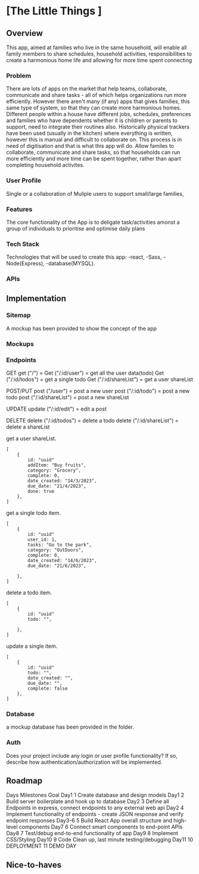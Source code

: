 # [The Little Things ]

## Overview

This app, aimed at families who live in the same household, will enable all family members to share schedules, household activities, responsibilities to create a harmonious home life and allowing for more time spent connecting

### Problem

There are lots of apps on the market that help teams, collaborate, communicate and share tasks - all of which helps organizations run more efficiently. However there aren't many (if any) apps that gives families, this same type of system, so that they can create more harmonious homes.
Different people within a house have different jobs, schedules, preferences and families who have dependents whether it is children or parents to support, need to integrate their routines also. Historically physical trackers have been used (usually in the kitchen) where everything is written, however this is manual and difficult to collaborate on. This process is in need of digitisation and that is what this app will do. Allow familes to collaborate, communicate and share tasks, so that households can run more efficiently and more time can be spent together, rather than apart completing household activites.

### User Profile

Single or a collaboration of Muliple users to support small/large families,

### Features

The core functionality of the App is to deligate task/activities amonst a group of individuals to prioritise and optimise daily plans

### Tech Stack

Technologies that will be used to create this app:
-react,
-Sass,
-Node(Express),
-database(MYSQL).

### APIs

## Implementation

### Sitemap

A mockup has been provided to show the concept of the app

### Mockups

### Endpoints

GET
get ("/") =
Get ("/:id/user") = get all the user data(todo)
Get ("/:id/todos") = get a single todo
Get ("/:id/shareList") = get a user shareList

POST/PUT
post ("/user") = post a new user
post ("/:id/todo") = post a new todo
post ("/:id/shareList") = post a new shareList

UPDATE
update ("/:id/edit") = edit a post

DELETE
delete ("/:id/todos") = delete a todo
delete ("/:id/shareList") = delete a shareList

get a user shareList.

```
[
    {
        id: "uuid"
        addItem: "Buy fruits",
        category: "Grocery",
        complete: 0,
        date_created: "14/3/2023",
        due_date: "21/4/2023",
        done: true
    },
]
```

get a single todo item.

```
[
    {
        id: "uuid"
        user_id: 1,
        tasks: "Go to the park",
        category: "OutDoors",
        complete: 0,
        date_created: "14/6/2023",
        due_date: "21/6/2023",

    },
]
```

delete a todo item.

```
[
    {
        id: "uuid"
        todo: "",

    },
]
```

update a single item.

```
[
    {
        id: "uuid"
        todo: "",
        date_created: "",
        due_date: "",
        complete: false
    },
]
```

### Database

a mockup database has been provided in the folder.

### Auth

Does your project include any login or user profile functionality? If so, describe how authentication/authorization will be implemented.

## Roadmap

Days Milestones Goal
Day1 1 Create database and design models
Day1 2 Build server boilerplate and hook up to database
Day2 3 Define all Endpoints in express, connect endpoints to any external web api
Day2 4 Implement functionality of endpoints - create JSON response and verify endpoint responses
Day3-6 5 Build React App overall structure and high-level components
Day7 6 Connect smart components to end-point APIs
Day8 7 Test/debug end-to-end functionality of app
Day9 8 Implement CSS/Styling
Day10 9 Code Clean up, last minute testing/debugging
Day11 10 DEPLOYMENT
11 DEMO DAY

## Nice-to-haves



